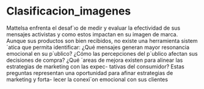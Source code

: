 # Clasificacion_imagenes

Mattelsa enfrenta el desaf´ıo de medir y evaluar la efectividad de sus mensajes activistas y
como estos impactan en su imagen de marca. Aunque sus productos son bien recibidos, no
existe una herramienta sistem´atica que permita identificar:
¿Qué mensajes generan mayor resonancia emocional en su p´ublico?
¿Cómo las percepciones del p´ublico afectan sus decisiones de compra?
¿Qué ´areas de mejora existen para alinear las estrategias de marketing con las expec-
tativas del consumidor?
Estas preguntas representan una oportunidad para afinar estrategias de marketing y forta-
lecer la conexi´on emocional con sus clientes
